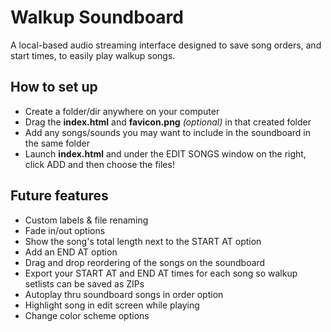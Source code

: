 # Walkup Soundboard
A local-based audio streaming interface designed to save song orders, and start times, to easily play walkup songs. 

## How to set up
- Create a folder/dir anywhere on your computer
- Drag the **index.html** and **favicon.png** _(optional)_ in that created folder
- Add any songs/sounds you may want to include in the soundboard in the same folder
- Launch **index.html** and under the EDIT SONGS window on the right, click ADD and then choose the files!

## Future features
- Custom labels & file renaming
- Fade in/out options
- Show the song's total length next to the START AT option
- Add an END AT option
- Drag and drop reordering of the songs on the soundboard
- Export your START AT and END AT times for each song so walkup setlists can be saved as ZIPs
- Autoplay thru soundboard songs in order option
- Highlight song in edit screen while playing
- Change color scheme options
